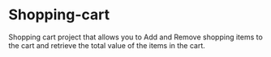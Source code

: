 # Shopping-cart
Shopping cart project that allows you to Add and Remove shopping items to the cart and retrieve the total value of the items in the cart.
